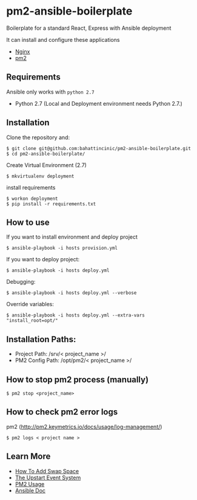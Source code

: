 # pm2-ansible-boilerplate
Boilerplate for a standard React, Express with Ansible deployment


It can install and configure these applications

- [Nginx](https://www.nginx.com/)
- [pm2](http://pm2.keymetrics.io/)


## Requirements

Ansible only works with `python 2.7`

* Python 2.7 (Local and Deployment environment needs Python 2.7.)


## Installation

Clone the repository and:

    $ git clone git@github.com:bahattincinic/pm2-ansible-boilerplate.git
    $ cd pm2-ansible-boilerplate/

Create Virtual Environment (2.7)

    $ mkvirtualenv deployment

install requirements

    $ workon deployment
    $ pip install -r requirements.txt


## How to use

If you want to install environment and deploy project

    $ ansible-playbook -i hosts provision.yml

If you want to deploy project:

    $ ansible-playbook -i hosts deploy.yml

Debugging:
    
    $ ansible-playbook -i hosts deploy.yml --verbose

Override variables:
    
    $ ansible-playbook -i hosts deploy.yml --extra-vars "install_root=opt/"


## Installation Paths:

- Project Path: /srv/< project_name >/
- PM2 Config Path: /opt/pm2/< project_name >/

## How to stop pm2 process (manually)

    $ pm2 stop <project_name>

## How to check pm2 error logs

pm2 (http://pm2.keymetrics.io/docs/usage/log-management/)

    $ pm2 logs < project name >

## Learn More

  * [How To Add Swap Space](https://www.digitalocean.com/community/tutorials/how-to-add-swap-space-on-ubuntu-16-04)
  * [The Upstart Event System](https://www.digitalocean.com/community/tutorials/the-upstart-event-system-what-it-is-and-how-to-use-it)
  * [PM2 Usage](http://pm2.keymetrics.io/docs/usage/quick-start/)
  * [Ansible Doc](http://docs.ansible.com/ansible/index.html)